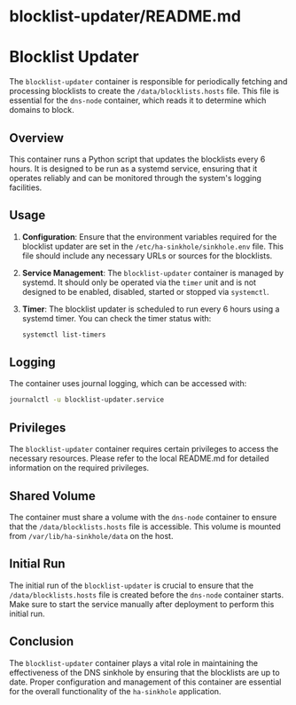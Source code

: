 # blocklist-updater/README.md

# Blocklist Updater

The `blocklist-updater` container is responsible for periodically fetching and processing blocklists to create the `/data/blocklists.hosts` file. This file is essential for the `dns-node` container, which reads it to determine which domains to block.

## Overview

This container runs a Python script that updates the blocklists every 6 hours. It is designed to be run as a systemd service, ensuring that it operates reliably and can be monitored through the system's logging facilities.

## Usage

1. **Configuration**: Ensure that the environment variables required for the blocklist updater are set in the `/etc/ha-sinkhole/sinkhole.env` file. This file should include any necessary URLs or sources for the blocklists.

2. **Service Management**: The `blocklist-updater` container is managed by systemd. It should only be operated via the `timer` unit and is not designed to be enabled, disabled, started or stopped via `systemctl`.

3. **Timer**: The blocklist updater is scheduled to run every 6 hours using a systemd timer. You can check the timer status with:

   ```bash
   systemctl list-timers
   ```

## Logging

The container uses journal logging, which can be accessed with:

```bash
journalctl -u blocklist-updater.service
```

## Privileges

The `blocklist-updater` container requires certain privileges to access the necessary resources. Please refer to the local README.md for detailed information on the required privileges.

## Shared Volume

The container must share a volume with the `dns-node` container to ensure that the `/data/blocklists.hosts` file is accessible. This volume is mounted from `/var/lib/ha-sinkhole/data` on the host.

## Initial Run

The initial run of the `blocklist-updater` is crucial to ensure that the `/data/blocklists.hosts` file is created before the `dns-node` container starts. Make sure to start the service manually after deployment to perform this initial run.

## Conclusion

The `blocklist-updater` container plays a vital role in maintaining the effectiveness of the DNS sinkhole by ensuring that the blocklists are up to date. Proper configuration and management of this container are essential for the overall functionality of the `ha-sinkhole` application.